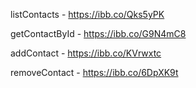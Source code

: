 listContacts   -  https://ibb.co/Qks5yPK

getContactById  - https://ibb.co/G9N4mC8

addContact     -  https://ibb.co/KVrwxtc

removeContact  -  https://ibb.co/6DpXK9t
